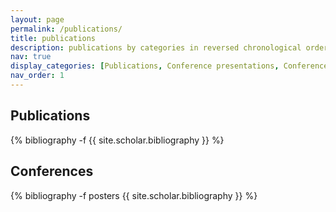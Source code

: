 ```yaml
---
layout: page
permalink: /publications/
title: publications
description: publications by categories in reversed chronological order. generated by jekyll-scholar.
nav: true
display_categories: [Publications, Conference presentations, Conference posters]
nav_order: 1
---
```


Publications
-------------
<!-- _pages/publications.md -->
<div class="Publications">

{% bibliography -f {{ site.scholar.bibliography }} %}

</div>

Conferences 
-------------
<!-- _pages/publications.md -->
<div class="Conference presentations">

{% bibliography -f posters {{ site.scholar.bibliography }} %}

</div>

